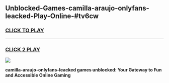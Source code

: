 
## Unblocked-Games-camilla-araujo-onlyfans-leacked-Play-Online-#tv6cw
<h3>
<a href="https://premium.freeplayer.one?title=camilla-araujo-onlyfans-leacked&ref=27F">CLICK TO PLAY</a></h3>
<hr>

<h3>
<a href="https://premium.freeplayer.one?title=camilla-araujo-onlyfans-leacked&ref=27F">CLICK 2 PLAY</a>
  
</h3>

<a href="https://premium.freeplayer.one?title=camilla-araujo-onlyfans-leacked&ref=27F"><img src="https://clearcache.store/games.png"></a>


**camilla-araujo-onlyfans-leacked games unblocked: Your Gateway to Fun and Accessible Online Gaming**
